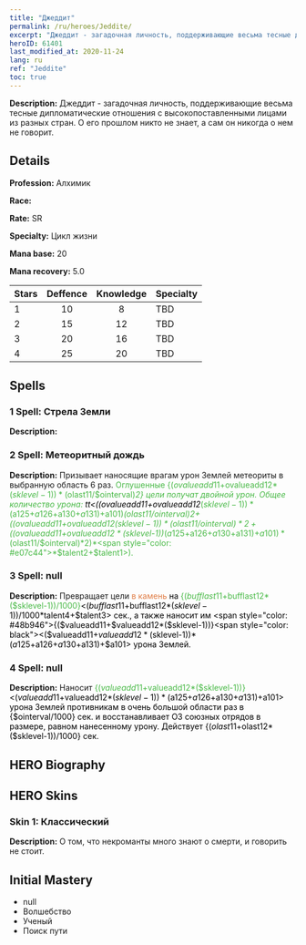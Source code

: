```yaml
---
title: "Джеддит"
permalink: /ru/heroes/Jeddite/
excerpt: "Джеддит - загадочная личность, поддерживающие весьма тесные дипломатические отношения с высокопоставленными лицами из разных стран. О его прошлом никто не знает, а сам он никогда о нем не говорит."
heroID: 61401
last_modified_at: 2020-11-24
lang: ru
ref: "Jeddite"
toc: true
---
```

 **Description:** Джеддит - загадочная личность, поддерживающие весьма тесные дипломатические отношения с высокопоставленными лицами из разных стран. О его прошлом никто не знает, а сам он никогда о нем не говорит.
## Details
 **Profession:** Алхимик

 **Race:** 

 **Rate:** SR

 **Specialty:** Цикл жизни

 **Mana base:** 20

 **Mana recovery:** 5.0


  | Stars   |    Deffence    |    Knowledge   |      Specialty     |
  |---------|:---------------:|:---------------:|--------------------|
  |    1    | 10 | 8 | TBD |
  |    2    | 15 | 12 | TBD |
  |    3    | 20 | 16 | TBD |
  |    4    | 25 | 20 | TBD |

## Spells
### 1 Spell: Стрела Земли
 **Description:** 

### 2 Spell: Метеоритный дождь
 **Description:** Призывает наносящие врагам урон Землей метеориты в выбранную область 6 раз. <span style="color: #48b946">Оглушенные {($ovalueadd11+$ovalueadd12*($sklevel-1))*($olast11/$ointerval)*2} цели получат двойной урон. Общее количество урона: <span style="color: black">$t$t<(($ovalueadd11+$ovalueadd12*($sklevel-1))*($a125+$a126+$a130+$a131)+$a101)*($olast11/$ointerval)*2+(($ovalueadd11+$ovalueadd12*($sklevel-1))*($olast11/$ointerval)*2+(($ovalueadd11+$ovalueadd12*($sklevel-1))*($a125+$a126+$a130+$a131)+$a101)*($olast11/$ointerval)*2)*<span style="color: #e07c44">*$talent2+$talent1>).

### 3 Spell: null
 **Description:** Превращает цели <span style="color: #e07c44">в камень<span style="color: black"> на <span style="color: #48b946">{($bufflast11+$bufflast12*($sklevel-1))/1000}<span style="color: black"><($bufflast11+$bufflast12*($sklevel-1))/1000*$talent4+$talent3> сек., а также наносит им <span style="color: #48b946">{($valueadd11+$valueadd12*($sklevel-1))}<span style="color: black"><($valueadd11+$valueadd12*($sklevel-1))*($a125+$a126+$a130+$a131)+$a101> урона Землей.

### 4 Spell: null
 **Description:** Наносит <span style="color: #48b946">{($valueadd11+$valueadd12*($sklevel-1))}<span style="color: black"><($valueadd11+$valueadd12*($sklevel-1))*($a125+$a126+$a130+$a131)+$a101> урона Землей противникам в очень большой области раз в {$ointerval/1000} сек. и восстанавливает ОЗ союзных отрядов в размере, равном нанесенному урону. Действует {($olast11+$olast12*($sklevel-1))/1000} сек.


## HERO Biography

## HERO Skins
### Skin 1: **Классический**

 **Description:** О том, что некроманты много знают о смерти, и говорить не стоит.



## Initial Mastery
   - null
   - Волшебство
   - Ученый
   - Поиск пути
